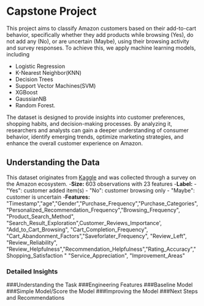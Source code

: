 # Capstone Project
This project aims to classify Amazon customers based on their add-to-cart behavior, specifically whether they add products while browsing (Yes), do not add any (No), or are uncertain (Maybe), using their browsing activity and survey responses. To achieve this, we apply machine learning models, including
 - Logistic Regression
 - K-Nearest Neighbor(KNN)
 - Decision Trees
 - Support Vector Machines(SVM)
 - XGBoost
 - GaussianNB
 - Random Forest.

The dataset is designed to provide insights into customer preferences, shopping habits, and decision-making processes. By analyzing it, researchers and analysts can gain a deeper understanding of consumer behavior, identify emerging trends, optimize marketing strategies, and enhance the overall customer experience on Amazon.

## Understanding the Data
This dataset originates from [Kaggle](https://www.kaggle.com/datasets/swathiunnikrishnan/amazon-consumer-behaviour-dataset) and was collected through a survey on the Amazon ecosystem.
 -**Size:** 603 observations with 23 features
 -**Label:**
    - "Yes": customer added item(s)
    - "No": customer browsing only
    - "Maybe": customer is uncertain
 -**Features:** "Timestamp","age","Gender","Purchase_Frequency","Purchase_Categories",
  "Personalized_Recommendation_Frequency","Browsing_Frequency", "Product_Search_Method",    "Search_Result_Exploration",Customer_Reviews_Importance', "Add_to_Cart_Browsing", "Cart_Completion_Frequency", "Cart_Abandonment_Factors","Saveforlater_Frequency", "Review_Left", "Review_Reliability",
    "Review_Helpfulness","Recommendation_Helpfulness","Rating_Accuracy","Shopping_Satisfaction "  "Service_Appreciation", "Improvement_Areas"
  
### Detailed Insights
###Understanding the Task
###Engineering Features
###Baseline Model
###Simple Model/Score the Model
###Improving the Model
###Next Steps and Recommendations
